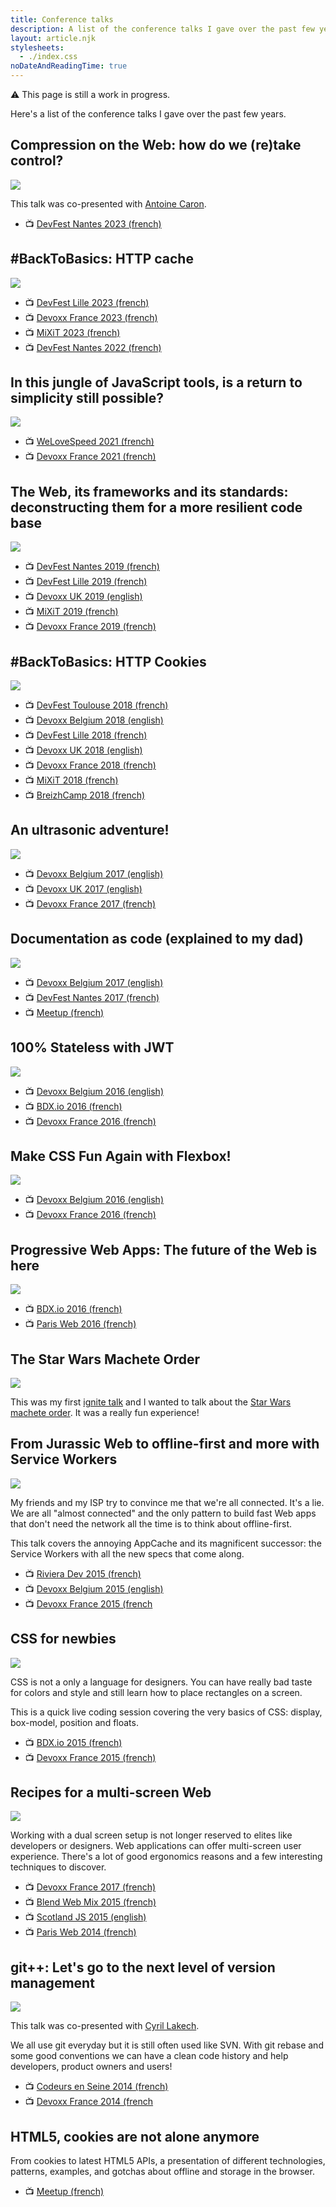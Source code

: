 ```yaml
---
title: Conference talks
description: A list of the conference talks I gave over the past few years.
layout: article.njk
stylesheets:
  - ./index.css
noDateAndReadingTime: true
---
```


⚠️ This page is still a work in progress.

Here's a list of the conference talks I gave over the past few years.

## Compression on the Web: how do we (re)take control?
<!--## La compression Web : comment (re)prendre le contrôle ?-->

![](talk-compression.jpg)

This talk was co-presented with [Antoine Caron](https://blog.slashgear.dev).

* 📺 [DevFest Nantes 2023 (french)](https://www.youtube.com/watch?v=JARVYdwNSrI)

## #BackToBasics: HTTP cache
<!--## #RetourAuxSources : Le cache HTTP-->

![](talk-cache.jpg)

* 📺 [DevFest Lille 2023 (french)](https://www.youtube.com/watch?v=Tfag9MPb6YM)
* 📺 [Devoxx France 2023 (french)](https://www.youtube.com/watch?v=AJT5EJP_QmQ)
* 📺 [MiXiT 2023 (french)](https://vimeo.com/showcase/4407825/video/826105481)
* 📺 [DevFest Nantes 2022 (french)](https://www.youtube.com/watch?v=xtpaQ8_mmKM)

## In this jungle of JavaScript tools, is a return to simplicity still possible?
<!--## Dans cette jungle de l’outillage JavaScript, un retour à la simplicité est-il encore possible ?-->

![](talk-js-tooling.jpg)

* 📺 [WeLoveSpeed 2021 (french)](https://www.youtube.com/watch?v=5tz5AqRbez8)
* 📺 [Devoxx France 2021 (french)](https://www.youtube.com/watch?v=t52gxrBGAIQ)

## The Web, its frameworks and its standards: deconstructing them for a more resilient code base
<!--## Le Web, ses frameworks et ses standards : déconstruire pour mieux (re?)construire-->

![](talk-web-fwk-standards.jpg)

* 📺 [DevFest Nantes 2019 (french)](https://www.youtube.com/watch?v=HEELMZ29GwQ)
* 📺 [DevFest Lille 2019 (french)](https://www.youtube.com/watch?v=3HW2k15R55A)
* 📺 [Devoxx UK 2019 (english)](https://www.youtube.com/watch?v=ipej_DrIca4)
* 📺 [MiXiT 2019 (french)](https://vimeo.com/showcase/4407825/video/340680619)
* 📺 [Devoxx France 2019 (french)](https://www.youtube.com/watch?v=uFxVH5mFAKg)

## #BackToBasics: HTTP Cookies
<!--## #RetourAuxSources : Les cookies HTTP-->

![](talk-cookies.jpg)

* 📺 [DevFest Toulouse 2018 (french)](https://www.youtube.com/watch?v=CcTbecZ67_o)
* 📺 [Devoxx Belgium 2018 (english)](https://www.youtube.com/watch?v=y6mwekHkgVQ)
* 📺 [DevFest Lille 2018 (french)](https://www.youtube.com/watch?v=dv7Ny4hr-AQ)
* 📺 [Devoxx UK 2018 (english)](https://www.youtube.com/watch?v=bNXsmc7wPJc)
* 📺 [Devoxx France 2018 (french)](https://www.youtube.com/watch?v=KL9MR721c4w)
* 📺 [MiXiT 2018 (french)](https://vimeo.com/showcase/4407825/video/269807247)
* 📺 [BreizhCamp 2018 (french)](https://www.youtube.com/watch?v=MKQ8gUGdKGs)

## An ultrasonic adventure!
<!--## Une aventure ultrasonique !-->

![](talk-ultrasonic-adventure.jpg)

* 📺 [Devoxx Belgium 2017 (english)](https://www.youtube.com/watch?v=g9ti7uHjqvc)
* 📺 [Devoxx UK 2017 (english)](https://www.youtube.com/watch?v=O447hZomoT0)
* 📺 [Devoxx France 2017 (french)](https://www.youtube.com/watch?v=rfEJY7lRrbM)

## Documentation as code (explained to my dad)
<!--## Documentation as Code (expliqué à mon père)-->

![](talk-docs-as-code.jpg)

* 📺 [Devoxx Belgium 2017 (english)](https://www.youtube.com/watch?v=ggBv_pZDu0c)
* 📺 [DevFest Nantes 2017 (french)](https://www.youtube.com/watch?v=T6YJlaY0Dpw)
* 📺 [Meetup (french)](https://www.youtube.com/watch?v=1rKgVF5CEEY)

## 100% Stateless with JWT
<!--## 100% Stateless avec JWT-->

![](talk-jwt.jpg)

* 📺 [Devoxx Belgium 2016 (english)](https://www.youtube.com/watch?v=67mezK3NzpU)
* 📺 [BDX.io 2016 (french)](https://www.youtube.com/watch?v=ILKzajWgSC0)
* 📺 [Devoxx France 2016 (french)](https://www.youtube.com/watch?v=A2-YImhNVMU)

## Make CSS Fun Again with Flexbox!
<!--## Flexbox, et le CSS redevient fun !-->

![](talk-flexbox.jpg)

* 📺 [Devoxx Belgium 2016 (english)](https://www.youtube.com/watch?v=1oKlYgsnyfw)
* 📺 [Devoxx France 2016 (french)](https://www.youtube.com/watch?v=5F_ngjHDcJQ)

## Progressive Web Apps: The future of the Web is here
<!--## Progressive Web Apps : Le futur du Web arrive-->

![](talk-pwa.jpg)

* 📺 [BDX.io 2016 (french)](https://www.youtube.com/watch?v=dSKp-76Ur6E)
* 📺 [Paris Web 2016 (french)](https://vimeo.com/showcase/4407825/video/194400035)

## The Star Wars Machete Order

![](talk-machete-order.jpg)

This was my first [ignite talk](https://en.wikipedia.org/wiki/Ignite_%28event%29) and I wanted to talk about
the [Star Wars machete order](https://www.rodhilton.com/2011/11/11/the-star-wars-saga-suggested-viewing-order/).
It was a really fun experience!

## From Jurassic Web to offline-first and more with Service Workers
<!--## La révolution hors-ligne du Web arrive avec les Service Workers-->

![](talk-service-workers.jpg)

My friends and my ISP try to convince me that we're all connected.
It's a lie.
We are all "almost connected" and the only pattern to build fast Web apps that don't need the network all the time is to
think about offline-first.

This talk covers the annoying AppCache and its magnificent successor: the Service Workers with all the new specs that
come along.

* 📺 [Riviera Dev 2015 (french)](https://www.youtube.com/watch?v=I_CHxZ3EsiQ)
* 📺 [Devoxx Belgium 2015 (english)](https://www.youtube.com/watch?v=SltjVpgTaCo)
* 📺 [Devoxx France 2015 (french](https://www.youtube.com/watch?v=rCjVVYt5Qoo)

## CSS for newbies
<!--## CSS pour les nuls-->

![](talk-css-for-newbies.jpg)

CSS is not a only a language for designers.
You can have really bad taste for colors and style and still learn how to place rectangles on a screen.

This is a quick live coding session covering the very basics of CSS: display, box-model, position and floats.

* 📺 [BDX.io 2015 (french)](https://www.youtube.com/watch?v=Y0xnthLHZP0)
* 📺 [Devoxx France 2015 (french)](https://www.youtube.com/watch?v=Yyns0uD3Qu4)

## Recipes for a multi-screen Web
<!--## Les recettes du web multi-écran-->

![](talk-multi-screen.jpg)

Working with a dual screen setup is not longer reserved to elites like developers or designers.
Web applications can offer multi-screen user experience.
There's a lot of good ergonomics reasons and a few interesting techniques to discover.

* 📺 [Devoxx France 2017 (french)](https://www.youtube.com/watch?v=5zFd_ZQZ7V0)
* 📺 [Blend Web Mix 2015 (french)](https://www.youtube.com/watch?v=1CMZx2OCDr0)
* 📺 [Scotland JS 2015 (english)](https://www.youtube.com/watch?v=-o8B4TE18gI)
* 📺 [Paris Web 2014 (french)](https://vimeo.com/showcase/4407825/video/113839942)

## git++: Let's go to the next level of version management
<!--## git++ : Passez au niveau supérieur de la gestion de version-->

![](talk-git.jpg)

This talk was co-presented with [Cyril Lakech](https://twitter.com/cyril_lakech).

We all use git everyday but it is still often used like SVN. With git rebase and some good conventions we can have a
clean code history and help developers, product owners and users!

* 📺 [Codeurs en Seine 2014 (french)](https://www.youtube.com/watch?v=rt-9mPaYtKo)
* 📺 [Devoxx France 2014 (french](https://www.youtube.com/watch?v=m0_C2cfM9IM)

## HTML5, cookies are not alone anymore
<!--## HTML5, les cookies ne sont plus seuls au monde-->

From cookies to latest HTML5 APIs, a presentation of different technologies, patterns, examples, and gotchas about
offline and storage in the browser.

* 📺 [Meetup (french)](https://vimeo.com/showcase/4407825/video/70552951)
